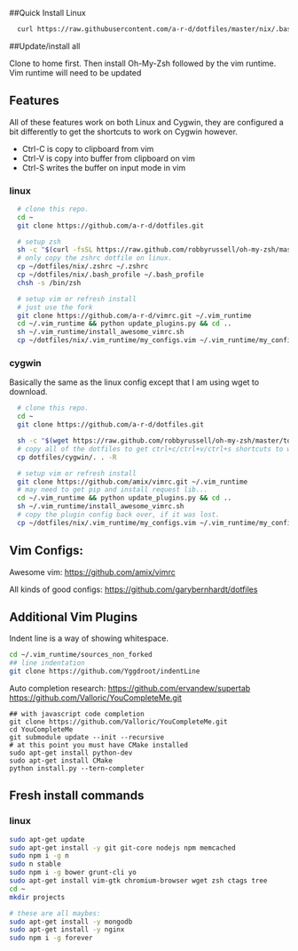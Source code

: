 ##Quick Install Linux

```bash
  curl https://raw.githubusercontent.com/a-r-d/dotfiles/master/nix/.bash_profile > ~/.bash_profile && source ~/.bash_profile
```

##Update/install all

Clone to home first. Then install Oh-My-Zsh followed by the vim runtime. Vim runtime will need to be updated

## Features

All of these features work on both Linux and Cygwin, they are configured a bit differently to get the shortcuts to work on Cygwin however.

 - Ctrl-C is copy to clipboard from vim
 - Ctrl-V is copy into buffer from clipboard on vim
 - Ctrl-S writes the buffer on input mode in vim


### linux
```bash
  # clone this repo.
  cd ~
  git clone https://github.com/a-r-d/dotfiles.git

  # setup zsh
  sh -c "$(curl -fsSL https://raw.github.com/robbyrussell/oh-my-zsh/master/tools/install.sh)"
  # only copy the zshrc dotfile on linux.
  cp ~/dotfiles/nix/.zshrc ~/.zshrc  
  cp ~/dotfiles/nix/.bash_profile ~/.bash_profile
  chsh -s /bin/zsh

  # setup vim or refresh install
  # just use the fork
  git clone https://github.com/a-r-d/vimrc.git ~/.vim_runtime
  cd ~/.vim_runtime && python update_plugins.py && cd ..
  sh ~/.vim_runtime/install_awesome_vimrc.sh
  cp ~/dotfiles/nix/.vim_runtime/my_configs.vim ~/.vim_runtime/my_configs.vim

```


### cygwin

Basically the same as the linux config except that I am using wget to download.

```bash
  # clone this repo.
  cd ~
  git clone https://github.com/a-r-d/dotfiles.git

  sh -c "$(wget https://raw.github.com/robbyrussell/oh-my-zsh/master/tools/install.sh -O -)"
  # copy all of the dotfiles to get ctrl+c/ctrl+v/ctrl+s shortcuts to work.
  cp dotfiles/cygwin/. . -R

  # setup vim or refresh install
  git clone https://github.com/amix/vimrc.git ~/.vim_runtime
  # may need to get pip and install request lib...
  cd ~/.vim_runtime && python update_plugins.py && cd ..
  sh ~/.vim_runtime/install_awesome_vimrc.sh
  # copy the plugin config back over, if it was lost.
  cp ~/dotfiles/nix/.vim_runtime/my_configs.vim ~/.vim_runtime/my_configs.vim

```


## Vim Configs:

Awesome vim:
https://github.com/amix/vimrc

All kinds of good configs:
https://github.com/garybernhardt/dotfiles


## Additional Vim Plugins

Indent line is a way of showing whitespace.

```bash
cd ~/.vim_runtime/sources_non_forked
## line indentation
git clone https://github.com/Yggdroot/indentLine
```

Auto completion research:
https://github.com/ervandew/supertab
https://github.com/Valloric/YouCompleteMe.git

```
## with javascript code completion
git clone https://github.com/Valloric/YouCompleteMe.git
cd YouCompleteMe
git submodule update --init --recursive  
# at this point you must have CMake installed
sudo apt-get install python-dev
sudo apt-get install CMake
python install.py --tern-completer
```


## Fresh install commands

### linux

```bash
sudo apt-get update
sudo apt-get install -y git git-core nodejs npm memcached
sudo npm i -g n
sudo n stable
sudo npm i -g bower grunt-cli yo
sudo apt-get install vim-gtk chromium-browser wget zsh ctags tree
cd ~
mkdir projects

# these are all maybes:
sudo apt-get install -y mongodb
sudo apt-get install -y nginx
sudo npm i -g forever

```
